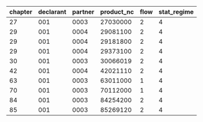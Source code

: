 |chapter |declarant |partner |product_nc |flow |stat_regime |period | value_1k_euro| qty_ton| sup_quantity|
|:-------|:---------|:-------|:----------|:----|:-----------|:------|-------------:|-------:|------------:|
|27      |001       |0003    |27030000   |2    |4           |200952 |          0.09|       0|           NA|
|29      |001       |0004    |29081100   |2    |4           |200952 |          0.07|       0|           NA|
|29      |001       |0004    |29181800   |2    |4           |200952 |          0.02|       0|           NA|
|29      |001       |0004    |29373100   |2    |4           |200952 |          0.06|       0|           10|
|30      |001       |0003    |30066019   |2    |4           |200952 |          0.29|       0|           NA|
|42      |001       |0004    |42021110   |2    |4           |200952 |       2230.70|       0|         9686|
|63      |001       |0003    |63011000   |1    |4           |200952 |        104.20|       0|         6623|
|70      |001       |0003    |70112000   |1    |4           |200952 |          0.02|       0|           NA|
|84      |001       |0003    |84254200   |2    |4           |200952 |        502.45|       0|         1479|
|85      |001       |0003    |85269120   |2    |4           |200952 |       1669.96|       0|         8248|
